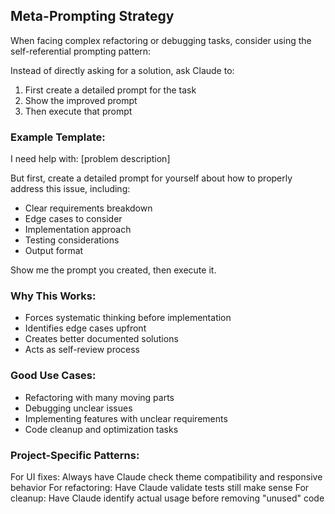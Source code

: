 ## Meta-Prompting Strategy

When facing complex refactoring or debugging tasks, consider using the self-referential prompting pattern:

Instead of directly asking for a solution, ask Claude to:

1. First create a detailed prompt for the task
2. Show the improved prompt
3. Then execute that prompt

### Example Template:

I need help with: [problem description]

But first, create a detailed prompt for yourself about how to properly address this issue, including:

- Clear requirements breakdown
- Edge cases to consider
- Implementation approach
- Testing considerations
- Output format

Show me the prompt you created, then execute it.

### Why This Works:

- Forces systematic thinking before implementation
- Identifies edge cases upfront
- Creates better documented solutions
- Acts as self-review process

### Good Use Cases:

- Refactoring with many moving parts
- Debugging unclear issues
- Implementing features with unclear requirements
- Code cleanup and optimization tasks

### Project-Specific Patterns:

For UI fixes: Always have Claude check theme compatibility and responsive behavior
For refactoring: Have Claude validate tests still make sense
For cleanup: Have Claude identify actual usage before removing "unused" code
